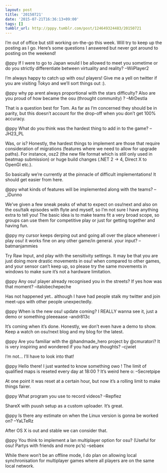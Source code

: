 ```yaml
---
layout: post
title: '20150721'
date: '2015-07-21T16:36:13+09:00'
tags: []
tumblr_url: http://pppy.tumblr.com/post/124649324483/20150721
---
```

I’m out of office but still working on-the-go this week. Will try to keep up the posting as I go. Here’s some questions I answered but never got around to posting on the weekend!

@ppy If I were to go to Japan would I be allowed to meet you sometime or do you strictly differentiate between virtuality and reality? –WiiPlayer2

I’m always happy to catch up with osu! players! Give me a yell on twitter if you are visiting Tokyo and we’ll sort things out :).

@ppy why pp arent always proportional with the stars difficulty? Also are you proud of how became the osu (throught community) ? –MrDestla

That is a question best for Tom. As far as I’m concerned they should be in parity, but this doesn’t account for the drop-off when you don’t get 100% accuracy.

@ppy What do you think was the hardest thing to add in to the game? –JH23_PL

Was, or is? Honestly, the hardest things to implement are those that require consideration of migrations (features where we need to allow for upgrade paths). For instance, osz2 (the new file format which is still only used in beatmap submission) or huge build changes (.NET 2 -> 4, Direct X to OpenGl etc.).

So basically we’re currently at the pinnacle of difficult implementations! It should get easier from here.

@ppy what kinds of features will be implemented along with the teams? –_iDunno

We’ve given a few sneak peaks of what to expect on osu!next and also on the osu!talk episodes with flyte and myself, so I’m not sure I have anything extra to tell you! The basic idea is to make teams fit a very broad scope, so groups can use them for competitive play or just for getting together and having fun.

@ppy my cursor keeps derping out and going all over the place whenever i play osu! it works fine on any other game/in general. your input? –batmanjammies

Try Raw Input, and play with the sensitivity settings. It may be that you are just doing more drastic movements in osu! when compared to other games, and your sensor can’t keep up, so please try the same movements in windows to make sure it’s not a hardware limitation.

@ppy Any osu! player already recognised you in the streets? If yes how was that moment? –italobechepeche

Has not happened yet.. although I have had people stalk my twitter and join meet-ups with other people unexpectedly.

@ppy When is the new osu! update coming? I REALLY wanna see it, just a demo or something pleeeaase –andr813c

It’s coming when it’s done. Honestly, we don’t even have a demo to show. Keep a watch on osu!next blog and my blog for the latest.

@ppy Are you familiar with the @handmade_hero project by @cmuratori? It is very inspiring and wondered if you had any thoughts? –cjwiet

I’m not… I’ll have to look into that!

@ppy Hello there! I just wanted to know something owo ! The limit of qualified maps is reseted every day at 18:00 ? It’s weird here o: –Secretpipe

At one point it was reset at a certain hour, but now it’s a rolling limit to make things fairer.

@ppy What program you use to record videos? –Repflez

ShareX with puush setup as a custom uploader. It’s great.

@ppy Is there any estimate on when the Linux version is gonna be worked on? –YaLTeRz

After OS X is out and stable we can consider that.

@ppy You think to implement a lan multiplayer option for osu? (Useful for osu! Partys with friends and more pc’s) –sebaex

While there won’t be an offline mode, I do plan on allowing local synchronisation for multiplayer games where all players are on the same local network.
